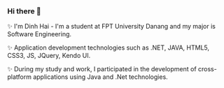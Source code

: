 ### Hi there 👋

✨ I'm Dinh Hai - I'm a student at FPT University Danang and my major is Software Engineering.

✨ Application development technologies such as .NET, JAVA, HTML5, CSS3, JS, JQuery, Kendo UI.

✨ During my study and work, I participated in the development of cross-platform applications using Java and .Net technologies.


